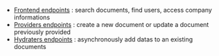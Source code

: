 * [Frontend endpoints](/anyfetch-doc/endpoints/frontend.html) : search documents, find users, access company informations
* [Providers endpoints](/anyfetch-doc/endpoints/providers.html) : create a new document or update a document previously provided
* [Hydraters endpoints](/anyfetch-doc/endpoints/hydraters.html) : asynchronously add datas to an existing documents
